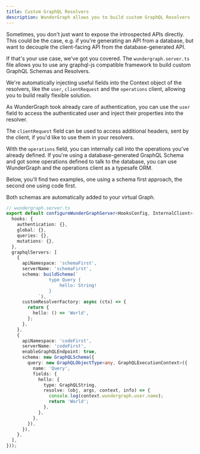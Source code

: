 ```yaml
---
title: Custom GraphQL Resolvers
description: WunderGraph allows you to build custom GraphQL Resolvers
---
```


Sometimes, you don't just want to expose the introspected APIs directly.
This could be the case, e.g. if you're generating an API from a database,
but want to decouple the client-facing API from the database-generated API.

If that's your use case, we've got you covered.
The `wundergraph.server.ts` file allows you to use any graphql-js compatible framework to build custom GraphQL Schemas and Resolvers.

We're automatically injecting useful fields into the Context object of the resolvers,
like the `user`, `clientRequest` and the `operations` client,
allowing you to build really flexible solution.

As WunderGraph took already care of authentication,
you can use the `user` field to access the authenticated user and inject their properties into the resolver.

The `clientRequest` field can be used to access additional headers, sent by the client,
if you'd like to use them in your resolvers.

With the `operations` field, you can internally call into the operations you've already defined.
If you're using a database-generated GraphQL Schema and got some operations defined to talk to the database,
you can use WunderGraph and the operations client as a typesafe ORM.

Below, you'll find two examples,
one using a schema first approach,
the second one using code first.

Both schemas are automatically added to your virtual Graph.

```typescript
// wundergraph.server.ts
export default configureWunderGraphServer<HooksConfig, InternalClient>(() => ({
  hooks: {
    authentication: {},
    global: {},
    queries: {},
    mutations: {},
  },
  graphqlServers: [
    {
      apiNamespace: 'schemaFirst',
      serverName: 'schemaFirst',
      schema: buildSchema(`
                type Query {
                    hello: String!
                }
            `),
      customResolverFactory: async (ctx) => {
        return {
          hello: () => 'World',
        };
      },
    },
    {
      apiNamespace: 'codeFirst',
      serverName: 'codeFirst',
      enableGraphQLEndpoint: true,
      schema: new GraphQLSchema({
        query: new GraphQLObjectType<any, GraphQLExecutionContext>({
          name: 'Query',
          fields: {
            hello: {
              type: GraphQLString,
              resolve: (obj, args, context, info) => {
                console.log(context.wundergraph.user.name);
                return 'World';
              },
            },
          },
        }),
      }),
    },
  ],
}));
```
